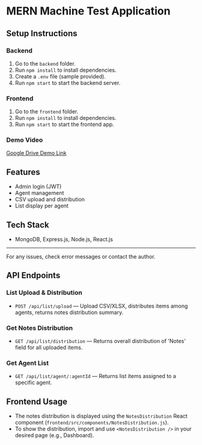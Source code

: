 # MERN Machine Test Application

## Setup Instructions

### Backend
1. Go to the `backend` folder.
2. Run `npm install` to install dependencies.
3. Create a `.env` file (sample provided).
4. Run `npm start` to start the backend server.

### Frontend
1. Go to the `frontend` folder.
2. Run `npm install` to install dependencies.
3. Run `npm start` to start the frontend app.

### Demo Video
[Google Drive Demo Link](https://drive.google.com/your-demo-link)

## Features
- Admin login (JWT)
- Agent management
- CSV upload and distribution
- List display per agent

## Tech Stack
- MongoDB, Express.js, Node.js, React.js

---
For any issues, check error messages or contact the author.
## API Endpoints

### List Upload & Distribution
- `POST /api/list/upload` — Upload CSV/XLSX, distributes items among agents, returns notes distribution summary.

### Get Notes Distribution
- `GET /api/list/distribution` — Returns overall distribution of 'Notes' field for all uploaded items.

### Get Agent List
- `GET /api/list/agent/:agentId` — Returns list items assigned to a specific agent.

## Frontend Usage

- The notes distribution is displayed using the `NotesDistribution` React component (`frontend/src/components/NotesDistribution.js`).
- To show the distribution, import and use `<NotesDistribution />` in your desired page (e.g., Dashboard).
